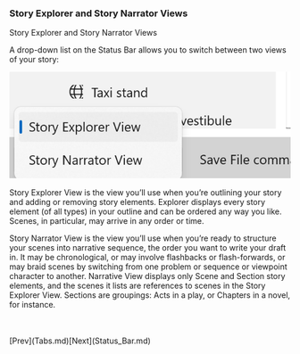 ### Story Explorer and Story Narrator Views ###
Story Explorer and Story Narrator Views <br/>

A drop-down list on the Status Bar allows you to switch between two views of your story: <br/>

![](Explorer-and-Navigator-Views.png)

Story Explorer View is the view you’ll use when you’re outlining your story and adding or removing story elements. Explorer displays every story element (of all types) in your outline and can be ordered any way you like. Scenes, in particular, may arrive in any order or time. <br/>

Story Narrator View is the view you’ll use when you’re ready to structure your scenes into narrative sequence,  the order you want to write your draft in. It may be chronological, or may involve flashbacks or flash-forwards, or may braid scenes by switching from one problem or sequence or viewpoint character to another. Narrative View displays only Scene and Section story elements, and the scenes it lists are references to scenes in the Story Explorer View. Sections are groupings: Acts in a play, or Chapters in a novel, for instance.  <br/>





 <br/>
 <br/>
[Prev](Tabs.md)[Next](Status_Bar.md) <br/>
